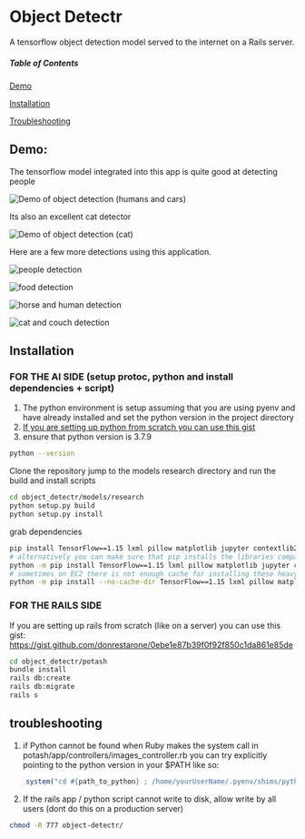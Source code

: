 # Object Detectr
A tensorflow object detection model served to the internet on a Rails server.

##### Table of Contents

[Demo](#demo)

[Installation](#install)

[Troubleshooting](#troubleshooting)
  
<a name="demo"/>

## Demo:
The tensorflow model integrated into this app is quite good at detecting people

![Demo of object detection (humans and cars)](https://media.giphy.com/media/OHpkVYXfKsLQunwScU/giphy.gif)

Its also an excellent cat detector

![Demo of object detection (cat)](https://media.giphy.com/media/2PS7JUvUGHtnXO7UJY/giphy.gif)

Here are a few more detections using this application.

![people detection](https://user-images.githubusercontent.com/35935196/95641582-47602e80-0a71-11eb-933e-8571122a33f4.png)

![food detection](https://user-images.githubusercontent.com/35935196/95641586-49c28880-0a71-11eb-9098-01f519517f04.png)

![horse and human detection](https://user-images.githubusercontent.com/35935196/95678138-b1bfbe80-0b98-11eb-90dd-5fcc49ed5794.png)

![cat and couch detection](https://user-images.githubusercontent.com/35935196/95641584-48915b80-0a71-11eb-90f6-da963a0ed40b.png)

<a name="install"/>

## Installation
### FOR THE AI SIDE (setup protoc, python and install dependencies + script)

1. The python environment is setup assuming that you are using pyenv and have already installed and set the python version in the project directory
2. [If you are setting up python from scratch you can use this gist](https://gist.github.com/donrestarone/ccca19bb6ded91ca3fb6d71f46339899)
3. ensure that python version is 3.7.9

``` bash
python --version
```
Clone the repository
jump to the models research directory and run the build and install scripts
``` bash
cd object_detectr/models/research
python setup.py build
python setup.py install
```
grab dependencies
``` bash
pip install TensorFlow==1.15 lxml pillow matplotlib jupyter contextlib2 cython tf_slim
# alternatively you can make sure that pip installs the libraries compatible with your specific python version (3.7.9 is recommended in our case)
python -m pip install TensorFlow==1.15 lxml pillow matplotlib jupyter contextlib2 cython tf_slim
# sometimes on EC2 there is not enough cache for installing these heavy libraries. pass the no cache option if installation is failing silently
python -m pip install --no-cache-dir TensorFlow==1.15 lxml pillow matplotlib jupyter contextlib2 cython tf_slim
```

### FOR THE RAILS SIDE
If you are setting up rails from scratch (like on a server) you can use this gist: https://gist.github.com/donrestarone/0ebe1e87b39f0f92f850c1da861e85de

```bash
cd object_detectr/potash
bundle install
rails db:create
rails db:migrate
rails s
```

<a name="troubleshooting"/>

## troubleshooting

1. if Python cannot be found when Ruby makes the system call in potash/app/controllers/images_controller.rb 
you can try explicitly pointing to the python version in your $PATH like so:
```ruby
    system("cd #{path_to_python} ; /home/yourUserName/.pyenv/shims/python run.py #{file_name}")
```

2. If the rails app / python script cannot write to disk, allow write by all users (dont do this on a production server)
```bash
chmod -R 777 object-detectr/
```


